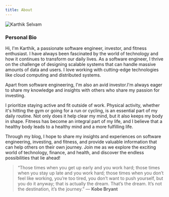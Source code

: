 ```yaml
---
title: About
---
```



![Karthik Selvam](/images/karthik1.JPG)

### Personal Bio

Hi, I'm Karthik, a passionate software engineer, investor, and fitness enthusiast. I have always been fascinated by the world of technology and how it continues to transform our daily lives. As a software engineer, I thrive on the challenge of designing scalable systems that can handle massive amounts of data and users. I love working with cutting-edge technologies like cloud computing and distributed systems.

Apart from software engineering, I'm also an avid investor.I'm always eager to share my knowledge and insights with others who share my passion for investing.

I prioritize staying active and fit outside of work. Physical activity, whether it's hitting the gym or going for a run or cycling, is an essential part of my daily routine. Not only does it help clear my mind, but it also keeps my body in shape. Fitness has become an integral part of my life, and I believe that a healthy body leads to a healthy mind and a more fulfilling life.

Through my blog, I hope to share my insights and experiences on software engineering, investing, and fitness, and provide valuable information that can help others on their own journey. Join me as we explore the exciting world of technology, finance, and health, and discover the endless possibilities that lie ahead!

>“Those times when you get up early and you work hard; those times when you stay up late and you work hard; those times when you don’t feel like working, you’re too tired, you don’t want to push yourself, but you do it anyway; that is actually the dream. That’s the dream. It’s not the destination, it’s the journey.” ― **Kobe Bryant**
